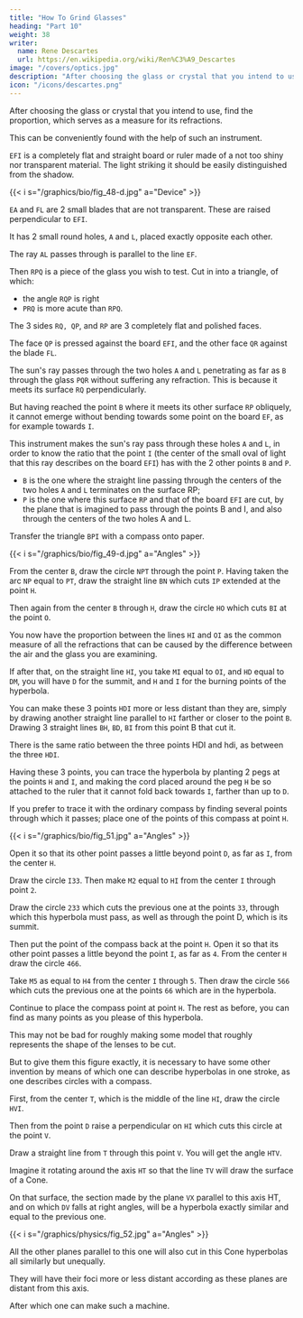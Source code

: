 ```yaml
---
title: "How To Grind Glasses"
heading: "Part 10"
weight: 38
writer:
  name: Rene Descartes
  url: https://en.wikipedia.org/wiki/Ren%C3%A9_Descartes
image: "/covers/optics.jpg"
description: "After choosing the glass or crystal that you intend to use, find the proportion, which serves as a measure for its refractions"
icon: "/icons/descartes.png"
---
```



After choosing the glass or crystal that you intend to use, find the proportion, which serves as a measure for its refractions.

This can be conveniently found with the help of such an instrument. 


`EFI` is a completely flat and straight board or ruler made of a not too shiny nor transparent material. The light striking it should be easily distinguished from the shadow. 

{{< i s="/graphics/bio/fig_48-d.jpg" a="Device" >}}

`EA` and `FL` are 2 small blades that are not transparent. These are raised perpendicular to `EFI`. 

It has 2 small round holes, `A` and `L`, placed exactly opposite each other. 

The ray `AL` passes through is parallel to the line `EF`.

Then `RPQ` is a piece of the glass you wish to test. Cut in into a triangle, of which:
- the angle `RQP` is right
- `PRQ` is more acute than `RPQ`. 

The 3 sides `RQ, QP`, and `RP` are 3 completely flat and polished faces. 

The face `QP` is pressed against the board `EFI`, and the other face `QR` against the blade `FL`.

The sun's ray passes through the two holes `A` and `L` penetrating as far as `B` through the glass `PQR` without suffering any refraction. This is because it meets its surface `RQ` perpendicularly. 

But having reached the point `B` where it meets its other surface `RP` obliquely, it cannot emerge without bending towards some point on the board `EF`, as for example towards `I`.

This instrument makes the sun's ray pass through these holes `A` and `L`, in order to know the ratio that the point `I` (the center of the small oval of light that this ray describes on the board `EFI`) has with the 2 other points `B` and `P`.

- `B` is the one where the straight line passing through the centers of the two holes `A` and `L` terminates on the surface RP;
- `P` is the one where this surface `RP` and that of the board `EFI` are cut, by the plane that is imagined to pass through the points B and I, and also through the centers of the two holes A and L.


Transfer the triangle `BPI` with a compass onto paper. 

{{< i s="/graphics/bio/fig_49-d.jpg" a="Angles" >}}

From the center `B`, draw the circle `NPT` through the point `P`. Having taken the arc `NP` equal to `PT`, draw the straight line `BN` which cuts `IP` extended at the point `H`.

Then again from the center `B` through `H`, draw the circle `HO` which cuts `BI` at the point `O`.

You now have the proportion between the lines `HI` and `OI` as the common measure of all the refractions that can be caused by the difference between the air and the glass you are examining.

<!-- If you are not yet sure of this, you can have other small right-angled triangles of the same glass made, and using them in the same way to find this proportion, you will always find it to be the same, and thus you will have no reason to doubt that it is truly the one you were looking for.  -->

If after that, on the straight line `HI`, you take `MI` equal to `OI`, and `HD` equal to `DM`, you will have `D` for the summit, and `H` and `I` for the burning points of the hyperbola.

 <!-- that this glass must have the figure of to serve for the lenses I have described. -->

You can make these 3 points `HDI` more or less distant than they are, simply by drawing another straight line parallel to `HI` farther or closer to the point `B`. Drawing 3 straight lines `BH`, `BD`, `BI` from this point B that cut it. 

There is the same ratio between the three points HDI and hdi, as between the three `HDI`.

Having these 3 points, you can trace the hyperbola by planting 2 pegs at the points `H` and `I`, and making the cord placed around the peg `H` be so attached to the ruler that it cannot fold back towards `I`, farther than up to `D`.


If you prefer to trace it with the ordinary compass by finding several points through which it passes; place one of the points of this compass at point `H`.


{{< i s="/graphics/bio/fig_51.jpg" a="Angles" >}}


Open it so that its other point passes a little beyond point `D`, as far as `I`, from the center `H`.

Draw the circle `I33`. Then make `M2` equal to `HI` from the center `I` through point `2`.

Draw the circle `233` which cuts the previous one at the points `33`, through which this hyperbola must pass, as well as through the point D, which is its summit.

Then put the point of the compass back at the point `H`. Open it so that its other point passes a little beyond the point `I`, as far as `4`. From the center `H` draw the circle `466`. 

Take `M5` as equal to `H4` from the center `I` through `5`. Then draw the circle `566` which cuts the previous one at the points `66` which are in the hyperbola.

Continue to place the compass point at point `H`. The rest as before, you can find as many points as you please of this hyperbola.

This may not be bad for roughly making some model that roughly represents the shape of the lenses to be cut. 

But to give them this figure exactly, it is necessary to have some other invention by means of which one can describe hyperbolas in one stroke, as one describes circles with a compass. 

First, from the center `T`, which is the middle of the line `HI`, draw the circle `HVI`.

Then from the point `D` raise a perpendicular on `HI` which cuts this circle at the point `V`.

Draw a straight line from `T` through this point `V`. You will get the angle `HTV`.

Imagine it rotating around the axis `HT` so that the line `TV` will draw the surface of a Cone.

On that surface, the section made by the plane `VX` parallel to this axis HT, and on which `DV` falls at right angles, will be a hyperbola exactly similar and equal to the previous one.

{{< i s="/graphics/physics/fig_52.jpg" a="Angles" >}}


All the other planes parallel to this one will also cut in this Cone hyperbolas all similarly but unequally.

They will have their foci more or less distant according as these planes are distant from this axis.

After which one can make such a machine.


